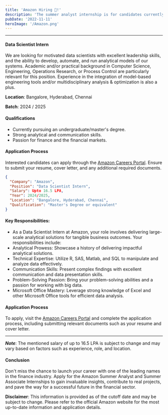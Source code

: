 ```yaml
---
title: 'Amazon Hiring 🤩!'
description: 'The summer analyst internship is for candidates currently pursuing an undergraduate/master’s degree and is usually undertaken during the second...'
pubDate: '2022-11-11'
heroImage: '/Amazon.png'
---
```


<!-- #### About Company
 Codeyoung is a platform where your kids can let their imaginations run wild. Students are taught to be creative, innovative and use coding in the most unusual way possible. Started by two passionate and visionary IIT graduates, with the vision to make every kid in the world to be problem solver, creative leader, and innovator for the future. Codeyoung is one of the fastest-growing tech companies, with a strong presence in 16+ countries globally. We are known for our quality and customer-centricity.

**Website**: [Amazon Careers](https://goldmansachs.tal.net/vx/lang-en-GB/mobile-0/brand-2/candidate/so/pm/1/pl/1/opp/2-Summer-Analyst-Summer-Associate-Internship-programs/en-GB) -->


---

#### Data Scientist Intern 
We are looking for motivated data scientists with excellent leadership skills, and the ability to develop, automate, and run analytical models of our systems. Academic and/or practical background in Computer Science, Engineering, Operations Research, or Process Control are particularly relevant for this position. Experience in the integration of model-based engineering tools and/or multidisciplinary analysis & optimization is also a plus.

**Location**: Bangalore, Hyderabad, Chennai

**Batch**: 2024 / 2025

#### Qualifications
- Currently pursuing an undergraduate/master's degree.
- Strong analytical and communication skills.
- Passion for finance and the financial markets.

#### Application Process
Interested candidates can apply through the [Amazon Careers Portal](https://www.amazon.jobs/en/jobs/2437708/data-scientist-intern?cmpid=JB_INOP301245B). Ensure to submit your resume, cover letter, and any additional required documents.


```json
{
  "Company": "Amazon",
  "Position": "Data Scientist Intern",
  "Salary": Upto 16.5 LPA,
  "Year": 2024/2025,
  "Location": "Bangalore, Hyderabad, Chennai",
  "Qualification": "Master's Degree or equivalent"
}
```


#### Key Responsibilities:
- As a Data Scientist Intern at Amazon, your role involves delivering large-scale analytical solutions for tangible business outcomes. Your responsibilities include:
- Analytical Prowess: Showcase a history of delivering impactful analytical solutions.
- Technical Expertise: Utilize R, SAS, Matlab, and SQL to manipulate and analyze data effectively.
- Communication Skills: Present complex findings with excellent communication and data presentation skills.
- Problem-Solving Passion: Bring your problem-solving abilities and a passion for working with big data.
- Microsoft Office Mastery: Leverage strong knowledge of Excel and other Microsoft Office tools for efficient data analysis.

#### Application Process
To apply, visit the [Amazon Careers Portal](https://www.amazon.jobs/en/jobs/2437708/data-scientist-intern?cmpid=JB_INOP301245B) and complete the application process, including submitting relevant documents such as your resume and cover letter.

---

***Note***: The mentioned salary of up to 16.5 LPA is subject to change and may vary based on factors such as experience, role, and location.

#### Conclusion
Don't miss the chance to launch your career with one of the leading names in the finance industry. Apply for the Amazon Summer Analyst and Summer Associate Internships to gain invaluable insights, contribute to real projects, and pave the way for a successful future in the financial sector.

**Disclaimer**: This information is provided as of the cutoff date and may be subject to change. Please refer to the official Amazon website for the most up-to-date information and application details.